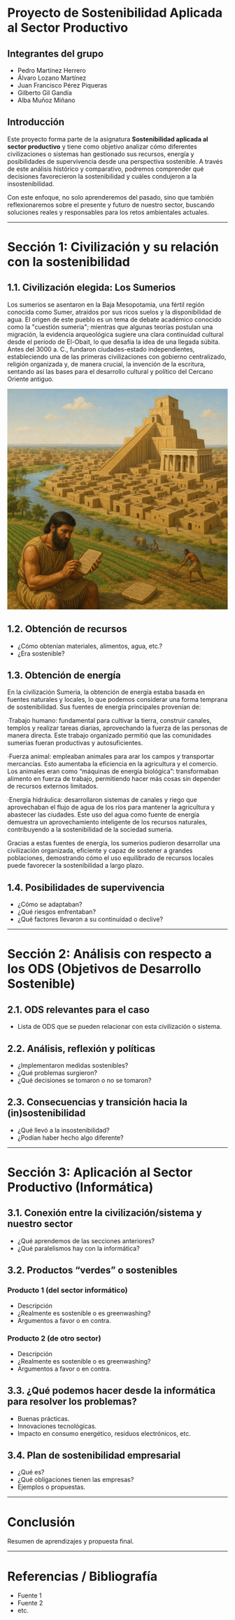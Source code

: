 # Proyecto de Sostenibilidad Aplicada al Sector Productivo

## Integrantes del grupo
- Pedro Martínez Herrero  
- Álvaro Lozano Martínez  
- Juan Francisco Pérez Piqueras  
- Gilberto Gil Gandía  
- Alba Muñoz Miñano

## Introducción
Este proyecto forma parte de la asignatura **Sostenibilidad aplicada al sector productivo** y tiene como objetivo analizar cómo diferentes civilizaciones o sistemas han gestionado sus recursos, energía y posibilidades de supervivencia desde una perspectiva sostenible. A través de este análisis histórico y comparativo, podremos comprender qué decisiones favorecieron la sostenibilidad y cuáles condujeron a la insostenibilidad.

Con este enfoque, no solo aprenderemos del pasado, sino que también reflexionaremos sobre el presente y futuro de nuestro sector, buscando soluciones reales y responsables para los retos ambientales actuales.

---

# Sección 1: Civilización y su relación con la sostenibilidad

## 1.1. Civilización elegida: Los Sumerios
Los sumerios se asentaron en la Baja Mesopotamia, una fértil región conocida como Sumer, atraídos por sus ricos suelos y la disponibilidad de agua. El origen de este pueblo es un tema de debate académico conocido como la "cuestión sumeria"; mientras que algunas teorías postulan una migración, la evidencia arqueológica sugiere una clara continuidad cultural desde el período de El-Obait, lo que desafía la idea de una llegada súbita. Antes del 3000 a. C., fundaron ciudades-estado independientes, estableciendo una de las primeras civilizaciones con gobierno centralizado, religión organizada y, de manera crucial, la invención de la escritura, sentando así las bases para el desarrollo cultural y político del Cercano Oriente antiguo.

![Introducción a los Sumerios](IntroSumerios.png)


## 1.2. Obtención de recursos
- ¿Cómo obtenían materiales, alimentos, agua, etc.?
- ¿Era sostenible?

## 1.3. Obtención de energía
    

En la civilización Sumeria, la obtención de energía estaba basada en fuentes naturales y locales, lo que podemos considerar una forma temprana de sostenibilidad.
Sus fuentes de energía principales provenían de:

·Trabajo humano: fundamental para cultivar la tierra, construir canales, templos y realizar tareas diarias, aprovechando la fuerza de las personas de manera directa. Este trabajo organizado permitió que las comunidades sumerias fueran productivas y autosuficientes.

·Fuerza animal: empleaban animales para arar los campos y transportar mercancías. Esto aumentaba la eficiencia en la agricultura y el comercio.
Los animales eran como “máquinas de energía biológica”: transformaban alimento en fuerza de trabajo, permitiendo hacer más cosas sin depender de recursos externos limitados.

·Energía hidráulica: desarrollaron sistemas de canales y riego que aprovechaban el flujo de agua de los ríos para mantener la agricultura y abastecer las ciudades. Este uso del agua como fuente de energía demuestra un aprovechamiento inteligente de los recursos naturales, contribuyendo a la sostenibilidad de la sociedad sumeria.


Gracias a estas fuentes de energía, los sumerios pudieron desarrollar una civilización organizada, eficiente y capaz de sostener a grandes poblaciones, demostrando cómo el uso equilibrado de recursos locales puede favorecer la sostenibilidad a largo plazo.

## 1.4. Posibilidades de supervivencia
- ¿Cómo se adaptaban?
- ¿Qué riesgos enfrentaban?
- ¿Qué factores llevaron a su continuidad o declive?

---

# Sección 2: Análisis con respecto a los ODS (Objetivos de Desarrollo Sostenible)

## 2.1. ODS relevantes para el caso
- Lista de ODS que se pueden relacionar con esta civilización o sistema.

## 2.2. Análisis, reflexión y políticas
- ¿Implementaron medidas sostenibles?
- ¿Qué problemas surgieron?
- ¿Qué decisiones se tomaron o no se tomaron?

## 2.3. Consecuencias y transición hacia la (in)sostenibilidad
- ¿Qué llevó a la insostenibilidad?
- ¿Podían haber hecho algo diferente?

---

# Sección 3: Aplicación al Sector Productivo (Informática)

## 3.1. Conexión entre la civilización/sistema y nuestro sector
- ¿Qué aprendemos de las secciones anteriores?
- ¿Qué paralelismos hay con la informática?

## 3.2. Productos “verdes” o sostenibles

### Producto 1 (del sector informático)
- Descripción
- ¿Realmente es sostenible o es greenwashing?
- Argumentos a favor o en contra.

### Producto 2 (de otro sector)
- Descripción
- ¿Realmente es sostenible o es greenwashing?
- Argumentos a favor o en contra.

## 3.3. ¿Qué podemos hacer desde la informática para resolver los problemas?
- Buenas prácticas.
- Innovaciones tecnológicas.
- Impacto en consumo energético, residuos electrónicos, etc.

## 3.4. Plan de sostenibilidad empresarial
- ¿Qué es?
- ¿Qué obligaciones tienen las empresas?
- Ejemplos o propuestas.

---

# Conclusión
Resumen de aprendizajes y propuesta final.

---

# Referencias / Bibliografía
- Fuente 1
- Fuente 2
- etc.

